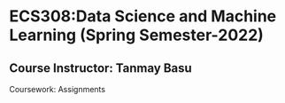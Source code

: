 # ECS308:Data Science and Machine Learning (Spring Semester-2022)
## Course Instructor: Tanmay Basu
Coursework: Assignments
